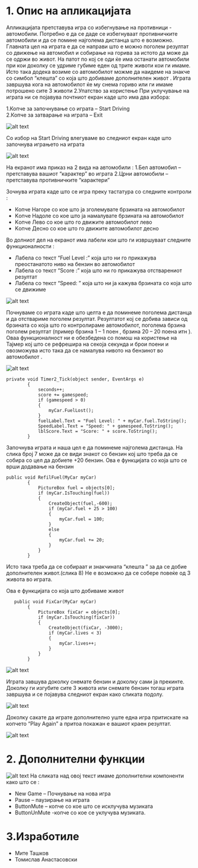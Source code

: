 # 1.	Опис на апликацијата #

Апликацијата претставува игра со избегнување на противници - автомобили. Потребно е да се даде се избегнуваат противничките автомобили и да се помине најголема дистанца што е возможно.  Главната цел на играта е да се направи што е можно поголем резултат со движење на автомобил и собирање на горива за истото да може да се одржи во живот. На патот по кој се оди ќе има останати автомобили при кои доколку се удриме губиме еден од трите животи кои ги имаме. Исто така додека возиме со автомобилот можме да наидеме на знакче со симбол “клешта” со која што добиваме дополнителен живот . Играта завршува кога на автомобилот ќе му снема гориво или ги имаме потрошено сите 3 животи
 2.Упатство за користење
При уклучување на играта ни се појавува почтниот екран каде што има два избора:

1.Копче за започнување со играта – Start Driving      
2.Копче за затварање на играта – Exit


![alt text](https://github.com/Varrion/Need-For-Speed-Crush/blob/master/ScreenShots/Screenshot_1.png?raw=true)

Со избор на Start Driving влегуваме во следниот екран каде што започнува играњето на играта

![alt text](https://github.com/Varrion/Need-For-Speed-Crush/blob/master/ScreenShots/Screenshot_2.png?raw=true)




На екранот има приказ на 2 вида на автомобили :
1.Бeл автомобил – претставува вашиот “карактер” во играта 
2.Црни автомобили – претставува противничките “карактери”


Зочнува играта каде што се игра преку тастатура со следните контроли :
* Копче Нагоре со кое што ја зголемувате брзината на автомобилот
* Kопче Надоле со кое што ја намалувате брзината на автомобилот
* Kопче Лево со кое што го движите автомобилот лево
* Kопче Десно со кое што го движите автомобилот деснo



Во долниот дел на екранот има лабели кои што ги извршуваат следните функционалности :


* Лабела со текст “Fuel Level :” која што ни го прикажува преостанатото ниво на бензин во автомобилот
* Лабела со текст “Score :” која што ни го прикажува отстварениот резултат
* Лабела со текст “Speed: ” која што ни ја кажува брзината со која што се движиме

![alt text](https://github.com/Varrion/Need-For-Speed-Crush/blob/master/ScreenShots/Screenshot_7.png?raw=true)



Почнуваме со играта каде што целта е да поминеме поголема дистанца и да отствариме поголем резултат. Резултатот кој се добива зависи од брзината со која што го контролираме автомобилот, поголема брзина поголем резултат (пример брзина 1 – 1 поен , брзина 20 – 20 поена итн ). 
Оваа функционалност ни е обезбедена со помош на користење на Тајмер кој што се рефрешира на секоја секунда и брои поени и овозможува исто така да се намалува нивото на бензинот во автомобилот .


![alt text](https://github.com/Varrion/Need-For-Speed-Crush/blob/master/ScreenShots/Screenshot_8.png?raw=true)
``` 
private void Timer2_Tick(object sender, EventArgs e)
        {
            seconds++;
            score += gamespeed;
            if (gamespeed > 0)
            {
                myCar.FuelLost();
            }
            fuelLabel.Text = "Fuel Level: " + myCar.fuel.ToString();
            SpeedLabel.Text = "Speed: " + gamespeed.ToString();
            lblScore.Text = "Score: " + score.ToString();
        } 
```

Започнува играта и наша цел е да поминеме најголема дистанца. На слика број 7 може да се види знакот со бензин кој што треба да се собира со цел да добиете +20 бензин.
Ова е функцијата со која што се врши додавање на бензин
```
public void RefilFuel(MyCar myCar)
        {
            PictureBox fuel = objects[0];
            if (myCar.IsTouching(fuel))
            {
                CreateObject(fuel,-600);
                if (myCar.fuel + 25 > 100)
                {
                    myCar.fuel = 100;
                }
                else
                {
                    myCar.fuel += 20;
                }
            }
        }
```


Исто така треба да се собираат и знакчината “клешта ” за да се добие дополнителен живот.(слика 8)
Не е возможно да се собере повеќе од 3 живота во играта.

Oва е функцијата со која што добиваме живот

```
   public void FixCar(MyCar myCar)
        {
            PictureBox fixCar = objects[0];
            if (myCar.IsTouching(fixCar))
            {
                CreateObject(fixCar, -3000);
                if (myCar.lives < 3)
                {
                    myCar.lives++;
                }
            }
        }
```

![alt text](https://github.com/Varrion/Need-For-Speed-Crush/blob/master/ScreenShots/Screenshot_8.png?raw=true)

Играта завшува доколку снемате бензин и доколку сами ја прекинте.
Доколку ги изгубите сите 3 живота или снемате бензин тогаш играта завршува и се појавува следниот екран како сликата подолу.

![alt text]( https://github.com/Varrion/Need-For-Speed-Crush/blob/master/ScreenShots/Screenshot_9.png?raw=true)

Доколку сакате да играте дополнително уште една игра притискате на копчето “Play Again” а притоа покажан е вашиот краен резултат.

![alt text](https://github.com/Varrion/Need-For-Speed-Crush/blob/master/ScreenShots/Screenshot_10.png?raw=true)
# 2.	Дополнителни функции #
![alt text]( https://github.com/Varrion/Need-For-Speed-Crush/blob/master/ScreenShots/Screenshot_11.png?raw=true)
На сликата над овој текст имаме дополнителни компоненти како што се :
* New Game – Почнување на нова игра
* Pausе – паузирање на играта
* ButtonMute – копче со кое што се исклучува музиката
* ButtonUnMute -копче со кое се уклучува музиката.

# 3.Изработиле #
* Мите Ташков
* Томислав Анастасовски







